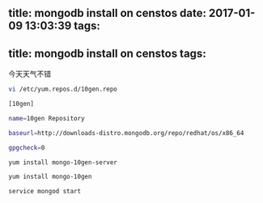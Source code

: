 title: mongodb install on censtos
date: 2017-01-09 13:03:39
tags:
---
title: mongodb install on censtos
tags:
---

今天天气不错



```bash
vi /etc/yum.repos.d/10gen.repo
```

```bash
[10gen] 

name=10gen Repository 

baseurl=http://downloads-distro.mongodb.org/repo/redhat/os/x86_64 

gpgcheck=0 

```

```bash
yum install mongo-10gen-server

yum install mongo-10gen

```

```
service mongod start
```



